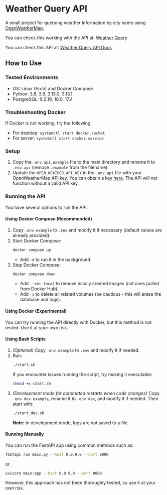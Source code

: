 # Weather Query API
A small project for querying weather information by city name using [OpenWeatherMap](https://openweathermap.org/).

You can check this working with the API at: [Weather Query](https://pashok11.tw1.su/weather_query)

You can check this API at: [Weather Query API Docs](https://pashok11.tw1.su/apis/weather_query/docs)
## How to Use
### Tested Environments
- OS: Linux (Arch) and Docker Compose
- Python: 3.8, 3.9, 3.13.0, 3.13.1
- PostgreSQL: 9.2.19, 10.0, 17.4
### Troubleshooting Docker
If Docker is not working, try the following:
- For desktop: `systemctl start docker.socket`
- For server: `systemctl start docker.service`
### Setup
1. Copy the `.env.api.example` file to the main directory and rename it to `.env.api` (remove `.example` from the filename).
2. Update the `OPEN_WEATHER_API_KEY` in the `.env.api` file with your OpenWeatherMap API key. You can obtain a key [here](https://home.openweathermap.org/users/sign_up). The API will not function without a valid API key.
### Running the API
You have several options to run the API:
#### Using Docker Compose (Recommended)
1. Copy `.env.example` to `.env` and modify it if necessary (default values are already provided).
2. Start Docker Compose:
    ```sh
    docker compose up  
    ```
    - Add `-d` to run it in the background.
3. Stop Docker Compose:
    ```sh
    docker compose down  
    ```
    - Add `--rmi local` to remove locally created images (not ones pulled from Docker Hub).
    - Add `-v` to delete all related volumes (be cautious - this will erase the database and logs).
#### Using Docker (Experimental)
You can try running the API directly with Docker, but this method is not tested. Use it at your own risk.
#### Using Bash Scripts
1. _(Optional)_ Copy `.env.example` to `.env` and modify it if needed.
2. Run:
    ```sh
    ./start.sh  
    ```
    If you encounter issues running the script, try making it executable:
    ```sh
    chmod +x start.sh  
    ```
3. _(Development mode for automated restarts when code changes)_ Copy `.env.dev.example`, rename it to `.env.dev`, and modify it if needed. Then start with:
    ```sh
    ./start_dev.sh  
    ```
    **Note:** In development mode, logs are not saved to a file.
#### Running Manually
You can run the FastAPI app using common methods such as:
```sh
fastapi run main.py --host 0.0.0.0 --port 8000
```
or
```sh
uvicorn main:app --host 0.0.0.0 --port 8000  
```
However, this approach has not been thoroughly tested, so use it at your own risk.